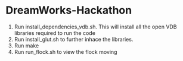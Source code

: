 # DreamWorks-Hackathon

1. Run install_dependencies_vdb.sh. This will install all the open VDB libraries required to run the code
2. Run install_glut.sh to further inhace the libraries.
2. Run make
3. Run run_flock.sh to view the flock moving
